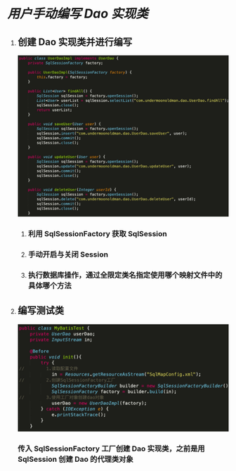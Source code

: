 # ***用户手动编写 Dao 实现类***

1. ## 创建 Dao 实现类并进行编写

   ![正事配图](https://raw.githubusercontent.com/undermoonoldman/JavaFamilyBucket/master/Resource/IMG/068.jpg)

   1. ### 利用 SqlSessionFactory 获取 SqlSession

   2. ### 手动开启与关闭 Session

   3. ### 执行数据库操作，通过全限定类名指定使用哪个映射文件中的具体哪个方法

2. ## 编写测试类

   ![正事配图](https://raw.githubusercontent.com/undermoonoldman/JavaFamilyBucket/master/Resource/IMG/069.jpg)

   ### 传入 SqlSessionFactory 工厂创建 Dao 实现类，之前是用 SqlSession 创建 Dao 的代理类对象